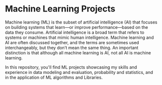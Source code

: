 # Machine Learning Projects

Machine learning (ML) is the subset of artificial intelligence (AI) that focuses on building systems that learn—or improve performance—based on the data they consume. Artificial intelligence is a broad term that refers to systems or machines that mimic human intelligence. Machine learning and AI are often discussed together, and the terms are sometimes used interchangeably, but they don’t mean the same thing. An important distinction is that although all machine learning is AI, not all AI is machine learning.

In this repository, you'll find ML projects showcasing my skills and experience in data modeling and evaluation, probability and statistics, and in the application of ML algorithms and Libraries.
